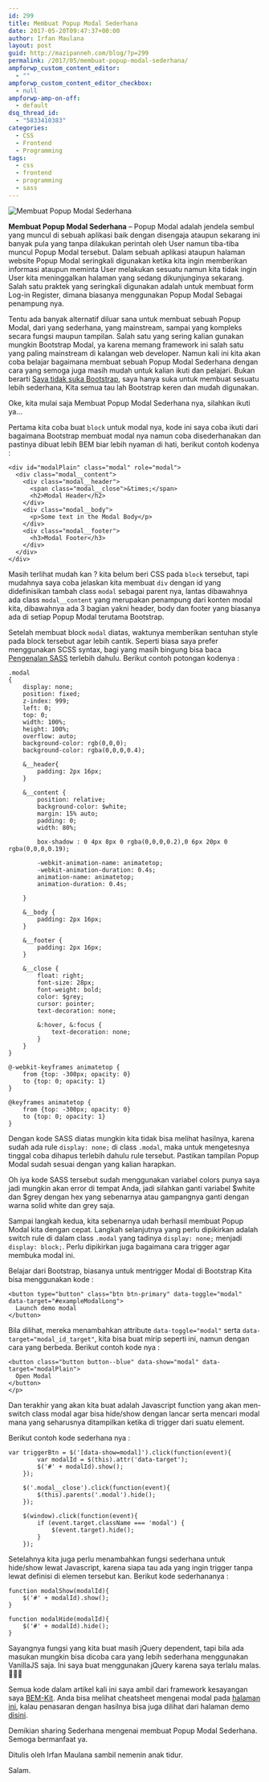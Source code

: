 ```yaml
---
id: 299
title: Membuat Popup Modal Sederhana
date: 2017-05-20T09:47:37+00:00
author: Irfan Maulana
layout: post
guid: http://mazipanneh.com/blog/?p=299
permalink: /2017/05/membuat-popup-modal-sederhana/
ampforwp_custom_content_editor:
  - ""
ampforwp_custom_content_editor_checkbox:
  - null
ampforwp-amp-on-off:
  - default
dsq_thread_id:
  - "5833410383"
categories:
  - CSS
  - Frontend
  - Programming
tags:
  - css
  - frontend
  - programming
  - sass
---
```

![Membuat Popup Modal Sederhana](https://cdn.tutsplus.com/webdesign/uploads/legacy/tuts/316_modal/final.png)

**Membuat Popup Modal Sederhana** &#8211; Popup Modal adalah jendela sembul yang muncul di sebuah aplikasi baik dengan disengaja ataupun sekarang ini banyak pula yang tanpa dilakukan perintah oleh User namun tiba-tiba muncul Popup Modal tersebut. Dalam sebuah aplikasi ataupun halaman website Popup Modal seringkali digunakan ketika kita ingin memberikan informasi ataupun meminta User melakukan sesuatu namun kita tidak ingin User kita meninggalkan halaman yang sedang dikunjunginya sekarang. Salah satu praktek yang seringkali digunakan adalah untuk membuat form Log-in Register, dimana biasanya menggunakan Popup Modal Sebagai penampung nya.

Tentu ada banyak alternatif diluar sana untuk membuat sebuah Popup Modal, dari yang sederhana, yang mainstream, sampai yang kompleks secara fungsi maupun tampilan. Salah satu yang sering kalian gunakan mungkin Bootstrap Modal, ya karena memang framework ini salah satu yang paling mainstream di kalangan web developer. Namun kali ini kita akan coba belajar bagaimana membuat sebuah Popup Modal Sederhana dengan cara yang semoga juga masih mudah untuk kalian ikuti dan pelajari. Bukan berarti <a href="https://mazipanneh.com/blog/2017/05/sisi-gelap-bootstrap-css/?nonamp=1" target="_blank">Saya tidak suka Bootstrap</a>, saya hanya suka untuk membuat sesuatu lebih sederhana, Kita semua tau lah Bootstrap keren dan mudah digunakan. 

Oke, kita mulai saja Membuat Popup Modal Sederhana nya, silahkan ikuti ya&#8230;



Pertama kita coba buat `block` untuk modal nya, kode ini saya coba ikuti dari bagaimana Bootstrap membuat modal nya namun coba disederhanakan dan pastinya dibuat lebih BEM biar lebih nyaman di hati, berikut contoh kodenya :

    <div id="modalPlain" class="modal" role="modal">
      <div class="modal__content">
        <div class="modal__header">
          <span class="modal__close">&times;</span>
          <h2>Modal Header</h2>
        </div>
        <div class="modal__body">
          <p>Some text in the Modal Body</p>
        </div>
        <div class="modal__footer">
          <h3>Modal Footer</h3>
        </div>
      </div>
    </div>
    

Masih terlihat mudah kan ? kita belum beri CSS pada `block` tersebut, tapi mudahnya saya coba jelaskan kita membuat `div` dengan id yang didefinisikan tambah class `modal` sebagai parent nya, lantas dibawahnya ada class `modal__content` yang merupakan penampung dari konten modal kita, dibawahnya ada 3 bagian yakni header, body dan footer yang biasanya ada di setiap Popup Modal terutama Bootstrap. 

Setelah membuat block `modal` diatas, waktunya memberikan sentuhan style pada block tersebut agar lebih cantik. Seperti biasa saya prefer menggunakan SCSS syntax, bagi yang masih bingung bisa baca <a href="https://mazipanneh.com/blog/2017/04/mengenal-dan-belajar-sass-sebagai-css-pre-processor/?nonamp=1" target="_blank">Pengenalan SASS</a> terlebih dahulu. Berikut contoh potongan kodenya : 

    
    .modal
    {
        display: none; 
        position: fixed; 
        z-index: 999; 
        left: 0;
        top: 0;
        width: 100%;
        height: 100%; 
        overflow: auto; 
        background-color: rgb(0,0,0); 
        background-color: rgba(0,0,0,0.4);   
    
        &__header{        
            padding: 2px 16px;      
        }
    
        &__content {
            position: relative;
            background-color: $white;
            margin: 15% auto;
            padding: 0;
            width: 80%;
    
            box-shadow : 0 4px 8px 0 rgba(0,0,0,0.2),0 6px 20px 0 rgba(0,0,0,0.19); 
             
            -webkit-animation-name: animatetop;
            -webkit-animation-duration: 0.4s;
            animation-name: animatetop;
            animation-duration: 0.4s;
            
        } 
    
        &__body {
            padding: 2px 16px;
        }
    
        &__footer {
            padding: 2px 16px;
        }
    
        &__close {
            float: right;
            font-size: 28px;
            font-weight: bold;
            color: $grey;
            cursor: pointer;
            text-decoration: none;
    
            &:hover, &:focus {
                text-decoration: none;
            }
        }
    }
    
    @-webkit-keyframes animatetop {
        from {top: -300px; opacity: 0} 
        to {top: 0; opacity: 1}
    }
    
    @keyframes animatetop {
        from {top: -300px; opacity: 0}
        to {top: 0; opacity: 1}
    }
    

Dengan kode SASS diatas mungkin kita tidak bisa melihat hasilnya, karena sudah ada rule `display: none;` di class `.modal`, maka untuk mengetesnya tinggal coba dihapus terlebih dahulu rule tersebut. Pastikan tampilan Popup Modal sudah sesuai dengan yang kalian harapkan. 



Oh iya kode SASS tersebut sudah menggunakan variabel colors punya saya jadi mungkin akan error di tempat Anda, jadi silahkan ganti variabel $white dan $grey dengan hex yang sebenarnya atau gampangnya ganti dengan warna solid white dan grey saja. 

Sampai langkah kedua, kita sebenarnya udah berhasil membuat Popup Modal kita dengan cepat. Langkah selanjutnya yang perlu dipikirkan adalah switch rule di dalam class `.modal` yang tadinya `display: none;` menjadi `display: block;`. Perlu dipikirkan juga bagaimana cara trigger agar membuka modal ini.



Belajar dari Bootstrap, biasanya untuk mentrigger Modal di Bootstrap Kita bisa menggunakan kode :

    <button type="button" class="btn btn-primary" data-toggle="modal" data-target="#exampleModalLong">
      Launch demo modal
    </button>
    

Bila dilihat, mereka menambahkan attribute `data-toggle="modal"` serta `data-target="modal_id_target"`, kita bisa buat mirip seperti ini, namun dengan cara yang berbeda. Berikut contoh kode nya :

    <button class="button button--blue" data-show="modal" data-target="modalPlain">
      Open Modal 
    </button>
    </p> 

Dan terakhir yang akan kita buat adalah Javascript function yang akan men-switch class modal agar bisa hide/show dengan lancar serta mencari modal mana yang seharusnya ditampilkan ketika di trigger dari suatu element.

Berikut contoh kode sederhana nya :

    var triggerBtn = $('[data-show=modal]').click(function(event){
            var modalId = $(this).attr('data-target');        
            $('#' + modalId).show();
        });
    
        $('.modal__close').click(function(event){        
            $(this).parents('.modal').hide();
        });
    
        $(window).click(function(event){
            if (event.target.className === 'modal') {
                $(event.target).hide();
            }
        });
    

Setelahnya kita juga perlu menambahkan fungsi sederhana untuk hide/show lewat Javascript, karena siapa tau ada yang ingin trigger tanpa lewat definisi di elemen tersebut kan. Berikut kode sederhananya :

    function modalShow(modalId){
        $('#' + modalId).show();
    }
    
    function modalHide(modalId){
        $('#' + modalId).hide();
    }
    

Sayangnya fungsi yang kita buat masih jQuery dependent, tapi bila ada masukan mungkin bisa dicoba cara yang lebih sederhana menggunakan VanillaJS saja. Ini saya buat menggunakan jQuery karena saya terlalu malas. &#x1f647;&#x1f647;&#x1f647; 

Semua kode dalam artikel kali ini saya ambil dari framework kesayangan saya <a href="https://github.com/mazipan/bem-kit" target="_blank">BEM-Kit</a>. Anda bisa melihat cheatsheet mengenai modal pada <a href="https://github.com/mazipan/bem-kit/wiki/Cheatsheets#modal" target="_blank">halaman ini</a>, kalau penasaran dengan hasilnya bisa juga dilihat dari halaman demo <a href="https://mazipan.github.io/bem-kit/demo/#modal" target="_blank">disini</a>.

Demikian sharing Sederhana mengenai membuat Popup Modal Sederhana. Semoga bermanfaat ya. 

Ditulis oleh Irfan Maulana sambil nemenin anak tidur.



Salam.